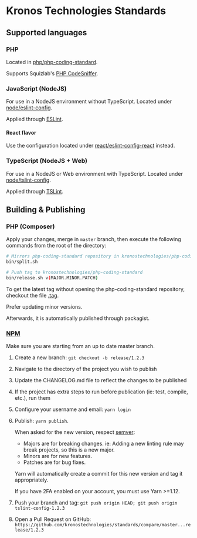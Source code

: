 # Kronos Technologies Standards

## Supported languages

### PHP

Located in [php/php-coding-standard](php/php-coding-standard).

Supports Squizlab's [PHP CodeSniffer](https://github.com/squizlabs/PHP_CodeSniffer).


### JavaScript (NodeJS)

For use in a NodeJS environment without TypeScript. Located under [node/eslint-config](node/eslint-config-kt).

Applied through [ESLint](https://eslint.org/).

#### React flavor

Use the configuration located under [react/eslint-config-react](react/eslint-config-react) instead.


### TypeScript (NodeJS + Web)

For use in a NodeJS or Web environment with TypeScript. Located under [node/tslint-config](node/tslint-config).

Applied through [TSLint](https://palantir.github.io/tslint/).


## Building & Publishing

### PHP (Composer)

Apply your changes, merge in `master` branch, then execute the following commands from the root of the directory:

```bash
# Mirrors php-coding-standard repository in kronostechnologies/php-coding-standard
bin/split.sh

# Push tag to kronostechnologies/php-coding-standard
bin/release.sh v(MAJOR.MINOR.PATCH)
```

To get the latest tag without opening the php-coding-standard repository, checkout the file [.tag](php/php-coding-standard/.tag).

Prefer updating minor versions. 

Afterwards, it is automatically published through packagist.


### [NPM](npmjs.org)

Make sure you are starting from an up to date master branch.

1. Create a new branch: `git checkout -b release/1.2.3`
1. Navigate to the directory of the project you wish to publish
1. Update the CHANGELOG.md file to reflect the changes to be published
1. If the project has extra steps to run before publication (ie: test, compile, etc.), run them
1. Configure your username and email: `yarn login`
1. Publish: `yarn publish`.

   When asked for the new version, respect [semver](https://semver.org/):
      * Majors are for breaking changes. ie: Adding a new linting rule may break projects, so this is a new major.
      * Minors are for new features.
      * Patches are for bug fixes.
   
   Yarn will automatically create a commit for this new version and tag it appropriately.

   If you have 2FA enabled on your account, you must use Yarn >=1.12.
1. Push your branch and tag: `git push origin HEAD; git push origin tslint-config-1.2.3`
1. Open a Pull Request on GitHub: `https://github.com/kronostechnologies/standards/compare/master...release/1.2.3`

